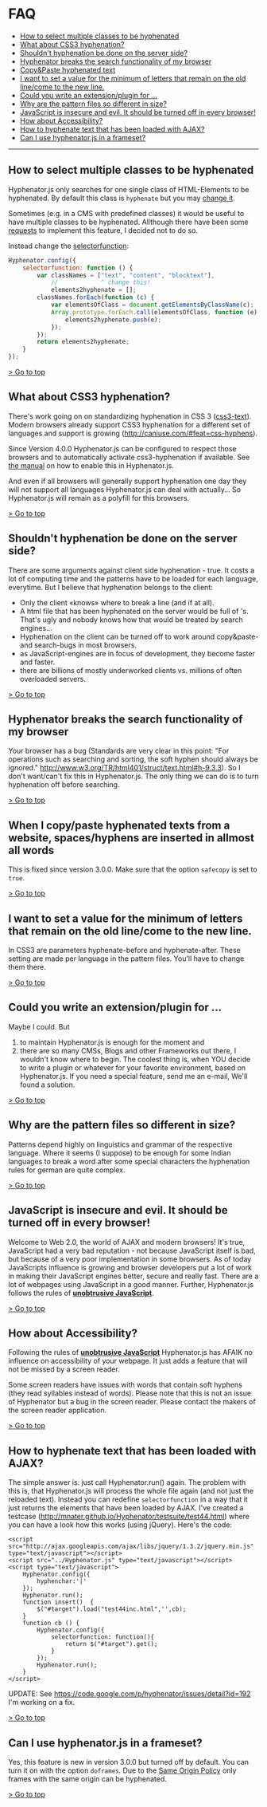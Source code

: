 # FAQ #

- [How to select multiple classes to be hyphenated](#how-to-select-multiple-classes-to-be-hyphenated)
- [What about CSS3 hyphenation?](#what-about-css3-hyphenation)
- [Shouldn't hyphenation be done on the server side?](#shouldnt-hyphenation-be-done-on-the-server-side)
- [Hyphenator breaks the search functionality of my browser](#hyphenator-breaks-the-search-functionality-of-my-browser)
- [Copy&amp;Paste hyphenated text](#when-i-copypaste-hyphenated-texts-from-a-website-spaceshyphens-are-inserted-in-allmost-all-words)
- [I want to set a value for the minimum of letters that remain on the old line/come to the new line.](#i-want-to-set-a-value-for-the-minimum-of-letters-that-remain-on-the-old-linecome-to-the-new-line)
- [Could you write an extension/plugin for …](#could-you-write-an-extensionplugin-for-)
- [Why are the pattern files so different in size?](#why-are-the-pattern-files-so-different-in-size)
- [JavaScript is insecure and evil. It should be turned off in every browser!](#javascript-is-insecure-and-evil-it-should-be-turned-off-in-every-browser)
- [How about Accessibility?](#how-about-accessibility)
- [How to hyphenate text that has been loaded with AJAX?](#how-to-hyphenate-text-that-has-been-loaded-with-ajax)
- [Can I use hyphenator.js in a frameset?](#can-i-use-hyphenatorjs-in-a-frameset)

---

## How to select multiple classes to be hyphenated ##
Hyphenator.js only searches for one single class of HTML-Elements to be hyphenated. By default this class is `hyphenate` but you may [change it](https://github.com/mnater/Hyphenator/blob/wiki/en_PublicAPI.md#properties-classname-and-donthyphenateclassname).

Sometimes (e.g. in a CMS with predefined classes) it would be useful to have multiple classes to be hyphenated. Allthough there have been some [requests](https://github.com/mnater/Hyphenator/issues/206) to implement this feature, I decided not to do so.

Instead change the [selectorfunction](https://github.com/mnater/Hyphenator/blob/wiki/en_PublicAPI.md#property-selectorfunction):
````javascript
Hyphenator.config({
    selectorfunction: function () {
        var classNames = ["text", "content", "blocktext"],
            //            ^ change this!
            elements2hyphenate = [];
        classNames.forEach(function (c) {
            var elementsOfClass = document.getElementsByClassName(c);
            Array.prototype.forEach.call(elementsOfClass, function (e) {
                elements2hyphenate.push(e);
            });
        });
        return elements2hyphenate;
    }
});
````
[> Go to top](#faq)

## What about CSS3 hyphenation? ##
There's work going on on standardizing hyphenation in CSS 3 ([css3-text](http://www.w3.org/TR/css3-text/#hyphenation)).
Modern browsers already support CSS3 hyphenation for a different set of languages and support is growing  (http://caniuse.com/#feat=css-hyphens).

Since Version 4.0.0 Hyphenator.js can be configured to respect those browsers and to automatically activate css3-hyphenation if available. See [the manual](https://github.com/mnater/Hyphenator/blob/wiki/en_PublicAPI.md#property-usecss3hyphenation) on how to enable this in Hyphenator.js.

And even if all browsers will generally support hyphenation one day they will not support all languages Hyphenator.js can deal with actually… So Hyphenator.js will remain as a polyfill for this browsers.

[> Go to top](#faq)

## Shouldn't hyphenation be done on the server side? ##
There are some arguments against client side hyphenation - true. It costs a lot of computing time and the patterns have to be loaded for each language, everytime.
But I believe that hyphenation belongs to the client:
  * Only the client «knows» where to break a line (and if at all).
  * A html file that has been hyphenated on the server would be full of &shy;'s. That's ugly and nobody knows how that would be treated by search engines…
  * Hyphenation on the client can be turned off to work around copy&paste- and search-bugs in most browsers.
  * as JavaScript-engines are in focus of development, they become faster and faster.
  * there are billions of mostly underworked clients vs. millions of often overloaded servers.

[> Go to top](#faq)

## Hyphenator breaks the search functionality of my browser ##
Your browser has a bug (Standards are very clear in this point: "For operations such as searching and sorting, the soft hyphen should always be ignored." http://www.w3.org/TR/html401/struct/text.html#h-9.3.3). So I don't want/can't fix this in Hyphenator.js.
The only thing we can do is to turn hyphenation off before searching.

[> Go to top](#faq)

## When I copy/paste hyphenated texts from a website, spaces/hyphens are inserted in allmost all words ##
This is fixed since version 3.0.0. Make sure that the option `safecopy` is set to `true`.

[> Go to top](#faq)

## I want to set a value for the minimum of letters that remain on the old line/come to the new line. ##
In CSS3 are parameters hyphenate-before and hyphenate-after. These setting are made per language in the pattern files. You'll have to change them there.

[> Go to top](#faq)

## Could you write an extension/plugin for … ##
Maybe I could. But
  1. to maintain Hyphenator.js is enough for the moment and
  1. there are so many CMSs, Blogs and other Frameworks out there, I wouldn't know where to begin.
The coolest thing is, when YOU decide to write a plugin or whatever for your favorite environment, based on Hyphenator.js.
If you need a special feature, send me an e-mail, We'll found a solution.

[> Go to top](#faq)

## Why are the pattern files so different in size? ##
Patterns depend highly on linguistics and grammar of the respective language. Where it seems (I suppose) to be enough for some Indian languages to break a word after some special characters the hyphenation rules for german are quite complex.

[> Go to top](#faq)

## JavaScript is insecure and evil. It should be turned off in every browser! ##
Welcome to Web 2.0, the world of AJAX and modern browsers!
It's true, JavaScript had a very bad reputation - not because JavaScript itself is bad, but because of a very poor implementation in some browsers. As of today JavaScripts influence is growing and browser developers put a lot of work in making their JavaScript engines better, secure and really fast. There are a lot of webpages using JavaScript in a good manner.
Further, Hyphenator.js follows the rules of **[unobtrusive JavaScript](http://en.wikipedia.org/wiki/Unobtrusive_JavaScript)**.

[> Go to top](#faq)

## How about Accessibility? ##
Following the rules of **[unobtrusive JavaScript](http://en.wikipedia.org/wiki/Unobtrusive_JavaScript)** Hyphenator.js has AFAIK no influence on accessibility of your webpage. It just adds a feature that will not be missed by a screen reader.

Some screen readers have issues with words that contain soft hyphens (they read syllables instead of words). Please note that this is not an issue of Hyphenator but a bug in the screen reader. Please contact the makers of the screen reader application.

[> Go to top](#faq)

## How to hyphenate text that has been loaded with AJAX? ##
The simple answer is: just call Hyphenator.run() again.
The problem with this is, that Hyphenator.js will process the whole file again (and not just the reloaded text).
Instead you can redefine `selectorfunction` in a way that it just returns the elements that have been loaded by AJAX.
I've created a testcase (http://mnater.github.io/Hyphenator/testsuite/test44.html) where you can have a look how this works (using jQuery).
Here's the code:
```
<script src="http://ajax.googleapis.com/ajax/libs/jquery/1.3.2/jquery.min.js" type="text/javascript"></script>
<script src="../Hyphenator.js" type="text/javascript"></script>
<script type="text/javascript">
	Hyphenator.config({
		hyphenchar:'|'
	});
	Hyphenator.run();
	function insert()  {
		$("#target").load("test44inc.html",'',cb);
	}
	function cb () {
		Hyphenator.config({
			selectorfunction: function(){
				return $("#target").get();
			}
		});
		Hyphenator.run();
	}
</script>
```

UPDATE:
See https://code.google.com/p/hyphenator/issues/detail?id=192
I'm working on a fix.

[> Go to top](#faq)

## Can I use hyphenator.js in a frameset? ##
Yes, this feature is new in version 3.0.0 but turned off by default. You can turn it on with the option `doframes`.
Due to the [Same Origin Policy](http://en.wikipedia.org/wiki/Same_origin_policy) only frames with the same origin can be hyphenated.

[> Go to top](#faq)
